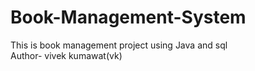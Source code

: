 # Book-Management-System
This is book management project using Java and sql
<br>
Author- vivek kumawat(vk)

